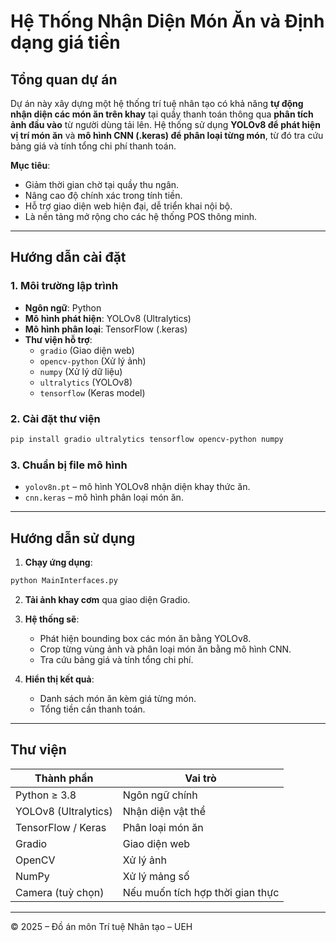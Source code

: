 #  Hệ Thống Nhận Diện Món Ăn và Định dạng giá tiền 

## Tổng quan dự án

Dự án này xây dựng một hệ thống trí tuệ nhân tạo có khả năng **tự động nhận diện các món ăn trên khay** tại quầy thanh toán thông qua **phân tích ảnh đầu vào** từ người dùng tải lên. Hệ thống sử dụng **YOLOv8 để phát hiện vị trí món ăn** và **mô hình CNN (.keras) để phân loại từng món**, từ đó tra cứu bảng giá và tính tổng chi phí thanh toán.

 **Mục tiêu**:
- Giảm thời gian chờ tại quầy thu ngân.
- Nâng cao độ chính xác trong tính tiền.
- Hỗ trợ giao diện web hiện đại, dễ triển khai nội bộ.
- Là nền tảng mở rộng cho các hệ thống POS thông minh.

---

## Hướng dẫn cài đặt

### 1. Môi trường lập trình
- **Ngôn ngữ**: Python
- **Mô hình phát hiện**: YOLOv8 (Ultralytics)
- **Mô hình phân loại**: TensorFlow (.keras)
- **Thư viện hỗ trợ**:
  - `gradio` (Giao diện web)
  - `opencv-python` (Xử lý ảnh)
  - `numpy` (Xử lý dữ liệu)
  - `ultralytics` (YOLOv8)
  - `tensorflow` (Keras model)

### 2. Cài đặt thư viện
```bash
pip install gradio ultralytics tensorflow opencv-python numpy
```

### 3. Chuẩn bị file mô hình
- `yolov8n.pt` – mô hình YOLOv8 nhận diện khay thức ăn.
- `cnn.keras` – mô hình phân loại món ăn.

---

## Hướng dẫn sử dụng

1. **Chạy ứng dụng**:
```bash
python MainInterfaces.py
```

2. **Tải ảnh khay cơm** qua giao diện Gradio.

3. **Hệ thống sẽ**:
   - Phát hiện bounding box các món ăn bằng YOLOv8.
   - Crop từng vùng ảnh và phân loại món ăn bằng mô hình CNN.
   - Tra cứu bảng giá và tính tổng chi phí.

4. **Hiển thị kết quả**:
   - Danh sách món ăn kèm giá từng món.
   - Tổng tiền cần thanh toán.

---

## Thư viện

| Thành phần | Vai trò |
|------------|---------|
| Python ≥ 3.8 | Ngôn ngữ chính |
| YOLOv8 (Ultralytics) | Nhận diện vật thể |
| TensorFlow / Keras | Phân loại món ăn |
| Gradio | Giao diện web |
| OpenCV | Xử lý ảnh |
| NumPy | Xử lý mảng số |
| Camera (tuỳ chọn) | Nếu muốn tích hợp thời gian thực |

---

© 2025 – Đồ án môn Trí tuệ Nhân tạo – UEH
